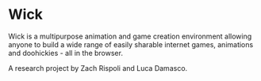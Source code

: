 # Wick

Wick is a multipurpose animation and game creation environment allowing anyone to build a wide range of easily sharable internet games, animations and doohickies - all in the browser.  

A research project by Zach Rispoli and Luca Damasco. 
